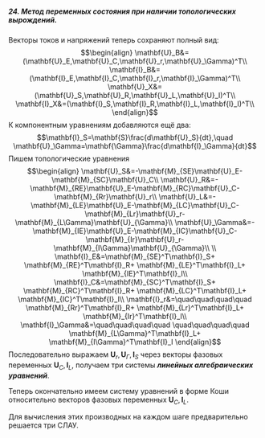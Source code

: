 ##### 24. Метод переменных состояния при наличии топологических вырождений.
Векторы токов и напряжений теперь сохраняют полный вид:
$$\begin{align}
\mathbf{U}_B&=(\mathbf{U}_E,\mathbf{U}_C,\mathbf{U}_r,\mathbf{U}_\Gamma)^T\\
\mathbf{I}_B&=(\mathbf{I}_E,\mathbf{I}_C,\mathbf{I}_r,\mathbf{I}_\Gamma)^T\\
\mathbf{U}_X&=(\mathbf{U}_S,\mathbf{U}_R,\mathbf{U}_L,\mathbf{U}_I)^T\\
\mathbf{I}_X&=(\mathbf{I}_S,\mathbf{I}_R,\mathbf{I}_L,\mathbf{I}_I)^T\\
\end{align}$$
К компонентным уравнениям добавляются ещё два:
$$\mathbf{I}_S=\mathbf{S}\frac{d\mathbf{U}_S}{dt},\quad
\mathbf{U}_\Gamma=\mathbf{\Gamma}\frac{d\mathbf{I}_\Gamma}{dt}$$
Пишем топологические уравнения
$$\begin{align}
\mathbf{U}_S&=-\mathbf{M}_{SE}\mathbf{U}_E-\mathbf{M}_{SC}\mathbf{U}_C\\
\mathbf{U}_R&=-\mathbf{M}_{RE}\mathbf{U}_E-\mathbf{M}_{RC}\mathbf{U}_C-\mathbf{M}_{Rr}\mathbf{U}_r\\
\mathbf{U}_L&=-\mathbf{M}_{LE}\mathbf{U}_E-\mathbf{M}_{LC}\mathbf{U}_C-\mathbf{M}_{Lr}\mathbf{U}_r-
\mathbf{M}_{L\Gamma}\mathbf{U}_{\Gamma}\\
\mathbf{U}_\Gamma&=-\mathbf{M}_{IE}\mathbf{U}_E-\mathbf{M}_{IC}\mathbf{U}_C-\mathbf{M}_{Ir}\mathbf{U}_r-
\mathbf{M}_{I\Gamma}\mathbf{U}_{\Gamma}\\
\\
\mathbf{I}_E&=\mathbf{M}_{SE}^T\mathbf{I}_S+
\mathbf{M}_{RE}^T\mathbf{I}_R+
\mathbf{M}_{LE}^T\mathbf{I}_L+
\mathbf{M}_{IE}^T\mathbf{I}_I\\
\mathbf{I}_C&=\mathbf{M}_{SC}^T\mathbf{I}_S+
\mathbf{M}_{RC}^T\mathbf{I}_R+
\mathbf{M}_{LC}^T\mathbf{I}_L+
\mathbf{M}_{IC}^T\mathbf{I}_I\\
\mathbf{I}_r&=\quad\quad\quad\quad
\mathbf{M}_{Rr}^T\mathbf{I}_R+
\mathbf{M}_{Lr}^T\mathbf{I}_L+
\mathbf{M}_{Ir}^T\mathbf{I}_I\\
\mathbf{I}_\Gamma&=\quad\quad\quad\quad
\quad\quad\quad\quad
\mathbf{M}_{L\Gamma}^T\mathbf{I}_L+
\mathbf{M}_{I\Gamma}^T\mathbf{I}_I
\end{align}$$
Последовательно выражаем $\mathbf{U}_r,\mathbf{U}_\Gamma,\mathbf{I}_S$ через векторы фазовых переменных $\mathbf{U}_C,\mathbf{I}_L$, получаем три системы ***линейных алгебраических уравнений***.

Теперь окончательно имеем систему уравнений в форме Коши относительно векторов фазовых переменных $\mathbf{U}_C, \mathbf{I}_L$.

Для вычисления этих производных на каждом шаге предварительно решается три СЛАУ.
